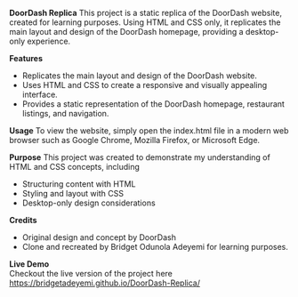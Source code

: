 **DoorDash Replica**
This project is a static replica of the DoorDash website, created for learning purposes. Using HTML and CSS only, it replicates the main layout and design of the DoorDash homepage, providing a desktop-only experience.

**Features**
- Replicates the main layout and design of the DoorDash website.
- Uses HTML and CSS to create a responsive and visually appealing interface.
- Provides a static representation of the DoorDash homepage, restaurant listings, and navigation.

**Usage**
To view the website, simply open the index.html file in a modern web browser such as Google Chrome, Mozilla Firefox, or Microsoft Edge.

**Purpose**
This project was created to demonstrate my understanding of HTML and CSS concepts, including
- Structuring content with HTML
- Styling and layout with CSS
- Desktop-only design considerations

**Credits**
- Original design and concept by DoorDash
- Clone and recreated by Bridget Odunola Adeyemi for learning purposes.
  
**Live Demo**     
Checkout the live version of the project here  https://bridgetadeyemi.github.io/DoorDash-Replica/


